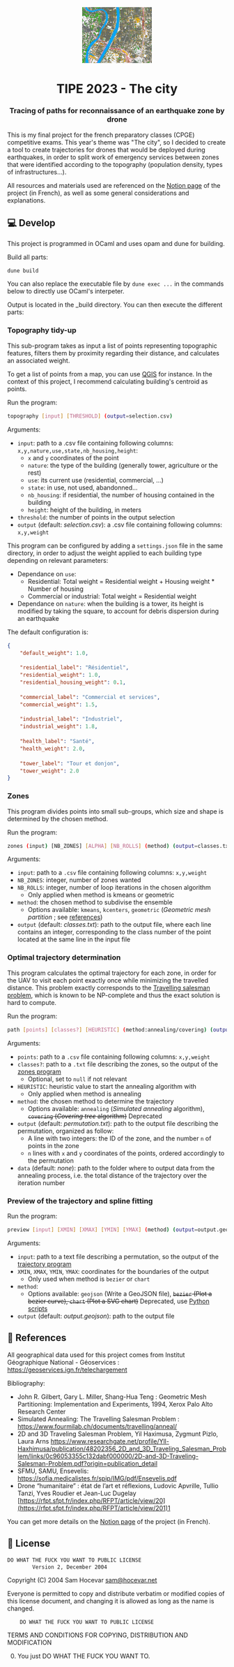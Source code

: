 <div align="center">
    <img src="assets/illustration.png" alt="illustration" width="160"/>
    <h1>TIPE 2023 - The city</h1>
    <h3>Tracing of paths for reconnaissance of an earthquake zone by drone</h3>
</div>

This is my final project for the french preparatory classes (CPGE) competitive exams. This year's theme was "The city", so I decided to create a tool to create trajectories for drones that would be deployed during earthquakes, in order to split work of emergency services between zones that were identified according to the topography (population density, types of infrastructures...). 

All resources and materials used are referenced on the [Notion page](https://theo-vidal.notion.site/TIPE-2023-La-ville-e76f332f69aa47368b4cce6426bfec1d?pvs=74) of the project (in French), as well as some general considerations and explanations.

## 💻 Develop

This project is programmed in OCaml and uses opam and dune for building.

Build all parts:

```bash
dune build
```

You can also replace the executable file by `dune exec ...` in the commands below to directly use OCaml's interpeter.

Output is located in the _build directory. You can then execute the different parts:

### Topography tidy-up

This sub-program takes as input a list of points representing topographic features, filters them by proximity regarding their distance, and calculates an associated weight.

To get a list of points from a map, you can use [QGIS](https://qgis.org/) for instance. In the context of this project, I recommend calculating building's centroid as points.

Run the program:

```bash
topography [input] [THRESHOLD] (output=selection.csv)
```

Arguments:
- `input`: path to a .csv file containing following columns: `x,y,nature,use,state,nb_housing,height`:
    - `x` and `y` coordinates of the point
    - `nature`: the type of the building (generally tower, agriculture or the rest)
    - `use`: its current use (residential, commercial, ...)
    - `state`: in use, not used, abandonned...
    - `nb_housing`: if residential, the number of housing contained in the building
    - `height`: height of the building, in meters
- `threshold`: the number of points in the output selection
- `output` (default: _selection.csv_): a .csv file containing following columns: `x,y,weight`

This program can be configured by adding a `settings.json` file in the same directory, in order to adjust the weight applied to each building type depending on relevant parameters:

- Dependance on `use`:
    - Residential: Total weight = Residential weight + Housing weight * Number of housing
    - Commercial or industrial: Total weight = Residential weight
- Dependance on `nature`: when the building is a tower, its height is modified by taking the square, to account for debris dispersion during an earthquake

The default configuration is:

```json
{
    "default_weight": 1.0,

    "residential_label": "Résidentiel",
    "residential_weight": 1.0,
    "residential_housing_weight": 0.1,

    "commercial_label": "Commercial et services",
    "commercial_weight": 1.5,

    "industrial_label": "Industriel",
    "industrial_weight": 1.8,

    "health_label": "Santé",
    "health_weight": 2.0,

    "tower_label": "Tour et donjon",
    "tower_weight": 2.0
}
```

### Zones

This program divides points into small sub-groups, which size and shape is determined by the chosen method.

Run the program:

```bash
zones (input) [NB_ZONES] [ALPHA] [NB_ROLLS] (method) (output=classes.txt)
```

Arguments:
- `input`: path to a `.csv` file containing following columns: `x,y,weight`
- `NB_ZONES`: integer, number of zones wanted
- `NB_ROLLS`: integer, number of loop iterations in the chosen algorithm
    - Only applied when method is kmeans or geometric
- `method`: the chosen method to subdivise the ensemble
    - Options available: `kmeans`, `kcenters`, `geometric` (_Geometric mesh partition_ ; see [references](#-references))
- `output` (default: _classes.txt_): path to the output file, where each line contains an integer, corresponding to the class number of the point located at the same line in the input file

### Optimal trajectory determination

This program calculates the optimal trajectory for each zone, in order for the UAV to visit each point exactly once while minimizing the travelled distance. This problem exactly corresponds to the [Travelling salesman problem](https://en.wikipedia.org/wiki/Travelling_salesman_problem), which is known to be NP-complete and thus the exact solution is hard to compute.

Run the program:
```bash
path [points] [classes?] [HEURISTIC] (method:annealing/covering) (output=permutation.txt) (data=none)
```

Arguments:
- `points`: path to a `.csv` file containing following columns: `x,y,weight`
- `classes?`: path to a `.txt` file describing the zones, so the output of the [zones program](#zones)
    - Optional, set to `null` if not relevant
- `HEURISTIC`: heuristic value to start the annealing algorithm with
    - Only applied when method is annealing
- `method`: the chosen method to determine the trajectory
    - Options available: `annealing` (_Simulated annealing_ algorithm), ~~`covering` (_Covering tree_ algorithm)~~ Deprecated
- `output` (default: _permutation.txt_): path to the output file describing the permutation, organized as follow:
    - A line with two integers: the ID of the zone, and the number `n` of points in the zone
    - `n` lines with `x` and `y` coordinates of the points, ordered accordingly to the permutation
- `data` (default: _none_): path to the folder where to output data from the annealing process, i.e. the total distance of the trajectory over the iteration number

### Preview of the trajectory and spline fitting

Run the program:
```bash
preview [input] [XMIN] [XMAX] [YMIN] [YMAX] (method) (output=output.geojson)
```

Arguments:
- `input`: path to a text file describing a permutation, so the output of the [trajectory program](#optimal-trajectory-determination)
- `XMIN`, `XMAX`, `YMIN`, `YMAX`: coordinates for the boundaries of the output
    - Only used when method is `bezier` or `chart`
- `method`: 
    - Options available: `geojson` (Write a GeoJSON file), ~~`bezier` (Plot a bezier curve), `chart` (Plot a SVG chart)~~ Deprecated, use [Python scripts](./preview/plot-scripts/)
- `output` (default: _output.geojson_): path to the output file

## 📒 References

All geographical data used for this project comes from Institut Géographique National - Géoservices : https://geoservices.ign.fr/telechargement

Bibliography:

- John R. Gilbert, Gary L. Miller, Shang-Hua Teng : Geometric Mesh Partitioning: Implementation and Experiments, 1994, Xerox Palo Alto Research Center
- Simulated Annealing: The Travelling Salesman Problem : https://www.fourmilab.ch/documents/travelling/anneal/
- 2D and 3D Traveling Salesman Problem, Yil Haximusa, Zygmunt Pizlo, Laura Arns https://www.researchgate.net/profile/Yll-Haxhimusa/publication/48202356_2D_and_3D_Traveling_Salesman_Problem/links/0c96053355c132dabf000000/2D-and-3D-Traveling-Salesman-Problem.pdf?origin=publication_detail
- SFMU, SAMU, Ensevelis: https://sofia.medicalistes.fr/spip/IMG/pdf/Ensevelis.pdf
- Drone “humanitaire” : état de l’art et réflexions, Ludovic Apvrille, Tullio Tanzi, Yves Roudier et Jean-Luc Dugelay [https://rfpt.sfpt.fr/index.php/RFPT/article/view/20](https://rfpt.sfpt.fr/index.php/RFPT/article/view/201)1

You can get more details on the [Notion page](https://theo-vidal.notion.site/TIPE-2023-La-ville-e76f332f69aa47368b4cce6426bfec1d?pvs=74) of the project (in French).

## 🔐 License

    DO WHAT THE FUCK YOU WANT TO PUBLIC LICENSE 
            Version 2, December 2004 

Copyright (C) 2004 Sam Hocevar <sam@hocevar.net> 

Everyone is permitted to copy and distribute verbatim or modified 
copies of this license document, and changing it is allowed as long 
as the name is changed. 

        DO WHAT THE FUCK YOU WANT TO PUBLIC LICENSE 
TERMS AND CONDITIONS FOR COPYING, DISTRIBUTION AND MODIFICATION 

0. You just DO WHAT THE FUCK YOU WANT TO.
